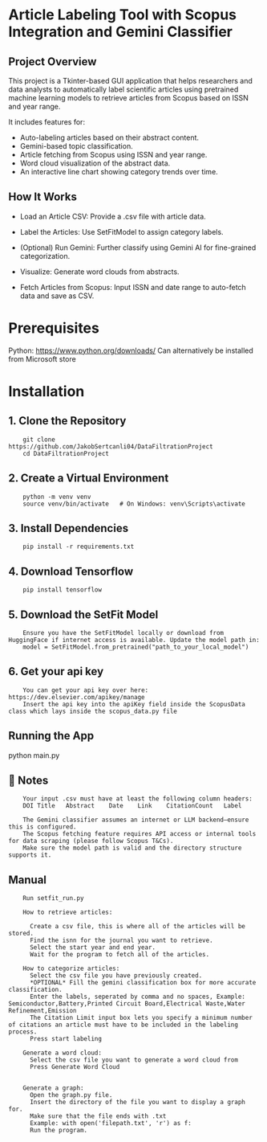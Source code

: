 # Article Labeling Tool with Scopus Integration and Gemini Classifier 

## Project Overview
This project is a Tkinter-based GUI application that helps researchers and data analysts to automatically label scientific articles using pretrained machine learning models to retrieve articles from Scopus based on ISSN and year range.

It includes features for:
- Auto-labeling articles based on their abstract content.
- Gemini-based topic classification.
- Article fetching from Scopus using ISSN and year range.
- Word cloud visualization of the abstract data.
- An interactive line chart showing category trends over time.

  
## How It Works
- Load an Article CSV: Provide a .csv file with article data.

- Label the Articles: Use SetFitModel to assign category labels.

- (Optional) Run Gemini: Further classify using Gemini AI for fine-grained categorization.

- Visualize: Generate word clouds from abstracts.

- Fetch Articles from Scopus: Input ISSN and date range to auto-fetch data and save as CSV.       

# Prerequisites
  Python: https://www.python.org/downloads/ Can alternatively be installed from Microsoft store


# Installation 

## 1. Clone the Repository

        git clone https://github.com/JakobSertcanli04/DataFiltrationProject
        cd DataFiltrationProject

## 2. Create a Virtual Environment
        
        python -m venv venv
        source venv/bin/activate   # On Windows: venv\Scripts\activate

## 3. Install Dependencies
        pip install -r requirements.txt


## 4. Download Tensorflow 
        pip install tensorflow


## 5. Download the SetFit Model

        Ensure you have the SetFitModel locally or download from HuggingFace if internet access is available. Update the model path in:
        model = SetFitModel.from_pretrained("path_to_your_local_model")


## 6. Get your api key
        You can get your api key over here: https://dev.elsevier.com/apikey/manage
        Insert the api key into the apiKey field inside the ScopusData class which lays inside the scopus_data.py file

        
## Running the App

   python main.py



## 📣 Notes


        Your input .csv must have at least the following column headers:
        DOI	Title	Abstract	Date	Link	CitationCount	Label
   
        The Gemini classifier assumes an internet or LLM backend—ensure this is configured.
        The Scopus fetching feature requires API access or internal tools for data scraping (please follow Scopus T&Cs).
        Make sure the model path is valid and the directory structure supports it.

## Manual

        Run setfit_run.py

        How to retrieve articles:
        
          Create a csv file, this is where all of the articles will be stored.
          Find the isnn for the journal you want to retrieve.
          Select the start year and end year.
          Wait for the program to fetch all of the articles.
          
        How to categorize articles:
          Select the csv file you have previously created.
          *OPTIONAL* Fill the gemini classification box for more accurate classification.
          Enter the labels, seperated by comma and no spaces, Example: Semiconductor,Battery,Printed Circuit Board,Electrical Waste,Water Refinement,Emission
          The Citation Limit input box lets you specify a minimum number of citations an article must have to be included in the labeling process.
          Press start labeling

        Generate a word cloud:
          Select the csv file you want to generate a word cloud from
          Press Generate Word Cloud
          

        Generate a graph:
          Open the graph.py file.
          Insert the directory of the file you want to display a graph for.
          Make sure that the file ends with .txt
          Example: with open('filepath.txt', 'r') as f:
          Run the program.
          

          
          
        
        
        

       
